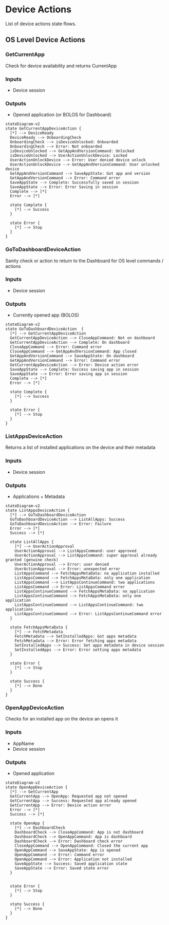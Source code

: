 # Device Actions

List of device actions state flows.

## OS Level Device Actions

### GetCurrentApp

Check for device availability and returns CurrentApp

### Inputs

- Device session

### Outputs

- Opened application (or BOLOS for Dashboard)

```mermaid
stateDiagram-v2
state GetCurrentAppDeviceAction {
  [*] --> DeviceReady
  DeviceReady --> OnboardingCheck
  OnboardingCheck --> isDeviceUnlocked: Onboarded
  OnboardingCheck --> Error: Not onboarded
  isDeviceUnlocked --> GetAppAndVersionCommand: Unlocked
  isDeviceUnlocked --> UserActionUnlockDevice: Locked
  UserActionUnlockDevice --> Error: User denied device unlock
  UserActionUnlockDevice --> GetAppAndVersionCommand: User unlocked device
  GetAppAndVersionCommand --> SaveAppState: Got app and version
  GetAppAndVersionCommand --> Error: Command error
  SaveAppState --> Complete: Successfully saved in session
  SaveAppState --> Error: Error Saving in session
  Complete --> [*]
  Error --> [*]
  
  state Complete {
    [*] --> Success
  }
  
  state Error {
    [*] --> Stop
  }
}
```

### GoToDashboardDeviceAction

Sanity check or action to return to the Dashboard for OS level commands / actions

### Inputs

- Device session


### Outputs

- Currently opened app (BOLOS)

```mermaid
stateDiagram-v2
state GoToDashboardDeviceAction  {
  [*] --> GetCurrentAppDeviceAction
  GetCurrentAppDeviceAction --> CloseAppCommand: Not on dashboard
  GetCurrentAppDeviceAction --> Complete: On dashboard
  CloseAppCommand --> Error: Command error
  CloseAppCommand --> GetAppAndVersionCommand: App closed
  GetAppAndVersionCommand --> SaveAppState: On dashboard
  GetAppAndVersionCommand --> Error: Command error
  GetCurrentAppDeviceAction --> Error: Device action error
  SaveAppState --> Complete: Success saving app in session
  SaveAppState --> Error: Error saving app in session
  Complete --> [*]
  Error --> [*]
  
  state Complete {
    [*] --> Success
  }
  
  state Error {
    [*] --> Stop
  }
}
```

### ListAppsDeviceAction

Returns a list of installed applications on the device and their metadata

### Inputs

- Device session

### Outputs

- Applications + Metadata

```mermaid
stateDiagram-v2
state ListAppsDeviceAction {
  [*] --> GoToDashboardDeviceAction
  GoToDashboardDeviceAction --> ListAllApps: Success
  GoToDashboardDeviceAction --> Error: Failure
  Error --> [*]
  Success --> [*]
  
  state ListAllApps {
    [*] --> UserActionApproval
    UserActionApproval --> ListAppsCommand: user approved
    UserActionApproval --> ListAppsCommand: super approval already granted (genuine check)
    UserActionApproval --> Error: user denied
    UserActionApproval --> Error: unexpected error
    ListAppsCommand --> FetchAppsMetaData: no application installed
    ListAppsCommand --> FetchAppsMetaData: only one application
    ListAppsCommand --> ListAppsContinueCommand: two applications
    ListAppsCommand --> Error: ListAppsCommand error
    ListAppsContinueCommand --> FetchAppsMetaData: no application
    ListAppsContinueCommand --> FetchAppsMetaData: only one application
    ListAppsContinueCommand --> ListAppsContinueCommand: two applications
    ListAppsContinueCommand --> Error: ListAppsContinueCommand error
  }
  
  state FetchAppsMetaData {
    [*] --> FetchMetadata
    FetchMetadata --> SetInstalledApps: Got apps metadata
    FetchMetadata --> Error: Error fetching apps metadata
    SetInstalledApps --> Success: Set apps metadata in device session
    SetInstalledApps --> Error: Error setting apps metadata
  }
  
  state Error {
    [*] --> Stop
  }
  
  state Success {
    [*] --> Done
  }
}
```

### OpenAppDeviceAction

Checks for an installed app on the device an opens it

### Inputs

- AppName
- Device session


### Outputs

- Opened application

```mermaid
stateDiagram-v2
state OpenAppDeviceAction {
  [*] --> GetCurrentApp
  GetCurrentApp --> OpenApp: Requested app not opened
  GetCurrentApp --> Success: Requested app already opened 
  GetCurrentApp --> Error: Device action error
  Error --> [*]
  Success --> [*]
  
  state OpenApp {
    [*] --> DashboardCheck
    DashboardCheck --> CloseAppCommand: App is not dashboard
    DashboardCheck --> OpenAppCommand: App is dashboard
    DashboardCheck --> Error: Dashboard check error
    CloseAppCommand --> OpenAppCommand: Closed the current app
    OpenAppCommand --> SaveAppState: App is opened
    OpenAppCommand --> Error: Command error
    OpenAppCommand --> Error: Application not installed
    SaveAppState --> Success: Saved application state
    SaveAppState --> Error: Saved state error
  }
  

  state Error {
    [*] --> Stop
  }
  
  state Success {
    [*] --> Done
  }
}
```